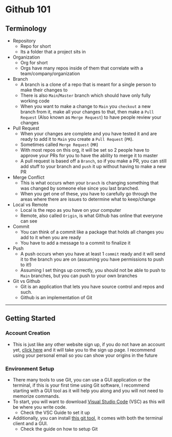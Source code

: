 # Github 101
## Terminology
- Repository
  - Repo for short
  - Its a folder that a project sits in
- Organization
  - Org for short
  - Orgs have many repos inside of them that correlate with a team/company/organization
- Branch
  - A branch is a clone of a repo that is meant for a single person to make their changes to
  - There is also `Main`/`Master` branch which should have only fully working code
  - When you want to make a change to `Main` you `checkout` a new branch from it, make all your changes to that, then make a `Pull Request` (Also known as `Merge Request`) to have people review your changes
- Pull Request
  - When your changes are complete and you have tested it and are ready to add it to `Main` you create a `Pull Request` (`PR`).
  - Sometimes called `Merge Request` (`MR`)
  - With most repos on this org, it will be set so 2 people have to approve your PRs for you to have the ability to merge it to master
  - A pull request is based off a `Branch`, so if you make a PR, you can still add stuff to your branch and `push` it up without having to make a new PR
- Merge Conflict
  - This is what occurs when your `branch` is changing something that was changed by someone else since you last branched. 
  - When you get one of these, you have to carefully go through the areas where there are issues to determine what to keep/change
- Local vs Remote
  - Local is the repo as you have on your computer
  - Remote, also called `Origin`, is what Github has online that everyone can see
- Commit
  - You can think of a commit like a package that holds all changes you add to it when you are ready
  - You have to add a message to a commit to finalize it
- Push
  - A push occurs when you have at least 1 `commit` ready and it will send it to the branch you are on (assuming you have permissions to push to it!)
  - Assuming I set things up correctly, you should not be able to push to `Main` branches, but you can push to your own branches
- Git vs Github
  - Git is an application that lets you have source control and repos and such. 
  - Github is an implementation of Git
---

## Getting Started
### Account Creation
- This is just like any other website sign up, if you do not have an account yet, [click here](https://github.com/signup?ref_cta=Sign+up) and it will take you to the sign up page. I recommend using your personal email so you can show your origins in the future

### Environment Setup
- There many tools to use Git, you can use a GUI application or the terminal, if this is your first time using Git software, I recommend starting with a GUI tool as it will help you along and you will not need to memorize commands. 
- To start, you will want to download [Visual Studio Code](https://code.visualstudio.com/download) (VSC) as this will be where you write code.
  - Check the VSC Guide to set it up
- Additionally, you can install [this git tool](https://git-scm.com/downloads), it comes with both the terminal client and a GUI.
  - Check the guide on how to setup Git